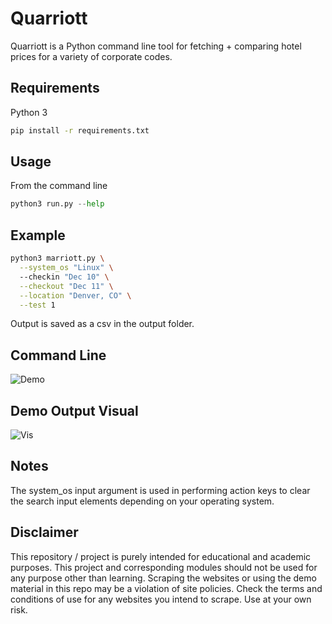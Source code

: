 # Quarriott

Quarriott is a Python command line tool for fetching + comparing hotel prices for a variety of corporate codes. 

## Requirements
Python 3
```bash
pip install -r requirements.txt
```

## Usage
From the command line
```python
python3 run.py --help
```

## Example
```bash
python3 marriott.py \
  --system_os "Linux" \ 
  --checkin "Dec 10" \
  --checkout "Dec 11" \
  --location "Denver, CO" \
  --test 1
```
Output is saved as a csv in the output folder.

## Command Line
![Demo](https://github.com/quinnpertuit1/Quarriott/raw/main/docs/demo.png)

## Demo Output Visual
![Vis](https://github.com/quinnpertuit1/Quarriott/raw/main/docs/vis.gif)

## Notes
The system_os input argument is used in performing action keys to clear the search input elements depending on your operating system. 

## Disclaimer
This repository / project is purely intended for educational and academic purposes. This project and corresponding modules should not be used for any purpose other than learning. Scraping the websites or using the demo material in this repo may be a violation of site policies. Check the terms and conditions of use for any websites you intend to scrape. Use at your own risk. 
